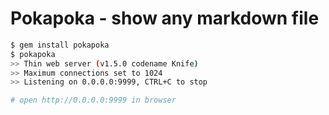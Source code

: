 # Pokapoka - show any markdown file

```bash
$ gem install pokapoka
$ pokapoka
>> Thin web server (v1.5.0 codename Knife)
>> Maximum connections set to 1024
>> Listening on 0.0.0.0:9999, CTRL+C to stop

# open http://0.0.0.0:9999 in browser
```
